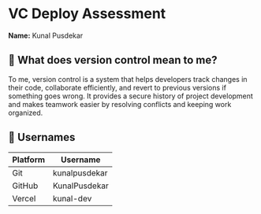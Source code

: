 # VC Deploy Assessment

**Name:** Kunal Pusdekar

## 📌 What does version control mean to me?

To me, version control is a system that helps developers track changes in their code, collaborate efficiently, and revert to previous versions if something goes wrong. It provides a secure history of project development and makes teamwork easier by resolving conflicts and keeping work organized.

## 👤 Usernames

| Platform | Username        |
|----------|------------------|
| Git      | kunalpusdekar   |
| GitHub   | KunalPusdekar   |
| Vercel   | kunal-dev       |
